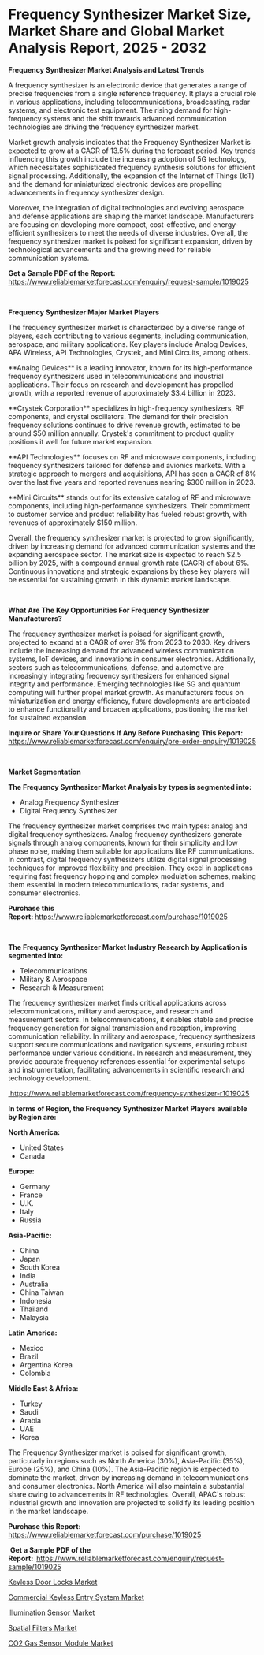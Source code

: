 <p><h1>Frequency Synthesizer Market Size, Market Share and Global Market Analysis Report, 2025 - 2032</h1></p><p><strong>Frequency Synthesizer Market Analysis and Latest Trends</strong></p>
<p><p>A frequency synthesizer is an electronic device that generates a range of precise frequencies from a single reference frequency. It plays a crucial role in various applications, including telecommunications, broadcasting, radar systems, and electronic test equipment. The rising demand for high-frequency systems and the shift towards advanced communication technologies are driving the frequency synthesizer market.</p><p>Market growth analysis indicates that the Frequency Synthesizer Market is expected to grow at a CAGR of 13.5% during the forecast period. Key trends influencing this growth include the increasing adoption of 5G technology, which necessitates sophisticated frequency synthesis solutions for efficient signal processing. Additionally, the expansion of the Internet of Things (IoT) and the demand for miniaturized electronic devices are propelling advancements in frequency synthesizer design.</p><p>Moreover, the integration of digital technologies and evolving aerospace and defense applications are shaping the market landscape. Manufacturers are focusing on developing more compact, cost-effective, and energy-efficient synthesizers to meet the needs of diverse industries. Overall, the frequency synthesizer market is poised for significant expansion, driven by technological advancements and the growing need for reliable communication systems.</p></p>
<p><strong>Get a Sample PDF of the Report:&nbsp;</strong> <a href="https://www.reliablemarketforecast.com/enquiry/request-sample/1019025?utm_campaign=2130&utm_medium=2&utm_source=Github&utm_content=ia&utm_term=06042025&utm_id=frequency-synthesizer">https://www.reliablemarketforecast.com/enquiry/request-sample/1019025</a></p>
<p>&nbsp;</p>
<p><strong>Frequency Synthesizer Major Market Players</strong></p>
<p><p>The frequency synthesizer market is characterized by a diverse range of players, each contributing to various segments, including communication, aerospace, and military applications. Key players include Analog Devices, APA Wireless, API Technologies, Crystek, and Mini Circuits, among others. </p><p>**Analog Devices** is a leading innovator, known for its high-performance frequency synthesizers used in telecommunications and industrial applications. Their focus on research and development has propelled growth, with a reported revenue of approximately $3.4 billion in 2023. </p><p>**Crystek Corporation** specializes in high-frequency synthesizers, RF components, and crystal oscillators. The demand for their precision frequency solutions continues to drive revenue growth, estimated to be around $50 million annually. Crystek's commitment to product quality positions it well for future market expansion.</p><p>**API Technologies** focuses on RF and microwave components, including frequency synthesizers tailored for defense and avionics markets. With a strategic approach to mergers and acquisitions, API has seen a CAGR of 8% over the last five years and reported revenues nearing $300 million in 2023.</p><p>**Mini Circuits** stands out for its extensive catalog of RF and microwave components, including high-performance synthesizers. Their commitment to customer service and product reliability has fueled robust growth, with revenues of approximately $150 million.</p><p>Overall, the frequency synthesizer market is projected to grow significantly, driven by increasing demand for advanced communication systems and the expanding aerospace sector. The market size is expected to reach $2.5 billion by 2025, with a compound annual growth rate (CAGR) of about 6%. Continuous innovations and strategic expansions by these key players will be essential for sustaining growth in this dynamic market landscape.</p></p>
<p>&nbsp;</p>
<p><strong>What Are The Key Opportunities For Frequency Synthesizer Manufacturers?</strong></p>
<p><p>The frequency synthesizer market is poised for significant growth, projected to expand at a CAGR of over 8% from 2023 to 2030. Key drivers include the increasing demand for advanced wireless communication systems, IoT devices, and innovations in consumer electronics. Additionally, sectors such as telecommunications, defense, and automotive are increasingly integrating frequency synthesizers for enhanced signal integrity and performance. Emerging technologies like 5G and quantum computing will further propel market growth. As manufacturers focus on miniaturization and energy efficiency, future developments are anticipated to enhance functionality and broaden applications, positioning the market for sustained expansion.</p></p>
<p><strong>Inquire or Share Your Questions If Any Before Purchasing This Report:</strong> <a href="https://www.reliablemarketforecast.com/enquiry/pre-order-enquiry/1019025?utm_campaign=2130&utm_medium=2&utm_source=Github&utm_content=ia&utm_term=06042025&utm_id=frequency-synthesizer">https://www.reliablemarketforecast.com/enquiry/pre-order-enquiry/1019025</a></p>
<p>&nbsp;</p>
<p><strong>Market Segmentation</strong></p>
<p><strong>The Frequency Synthesizer Market Analysis by types is segmented into:</strong></p>
<p><ul><li>Analog Frequency Synthesizer</li><li>Digital Frequency Synthesizer</li></ul></p>
<p><p>The frequency synthesizer market comprises two main types: analog and digital frequency synthesizers. Analog frequency synthesizers generate signals through analog components, known for their simplicity and low phase noise, making them suitable for applications like RF communications. In contrast, digital frequency synthesizers utilize digital signal processing techniques for improved flexibility and precision. They excel in applications requiring fast frequency hopping and complex modulation schemes, making them essential in modern telecommunications, radar systems, and consumer electronics.</p></p>
<p><strong>Purchase this Report:&nbsp;</strong><a href="https://www.reliablemarketforecast.com/purchase/1019025?utm_campaign=2130&utm_medium=2&utm_source=Github&utm_content=ia&utm_term=06042025&utm_id=frequency-synthesizer">https://www.reliablemarketforecast.com/purchase/1019025</a></p>
<p>&nbsp;</p>
<p><strong>The Frequency Synthesizer Market Industry Research by Application is segmented into:</strong></p>
<p><ul><li>Telecommunications</li><li>Military & Aerospace</li><li>Research & Measurement</li></ul></p>
<p><p>The frequency synthesizer market finds critical applications across telecommunications, military and aerospace, and research and measurement sectors. In telecommunications, it enables stable and precise frequency generation for signal transmission and reception, improving communication reliability. In military and aerospace, frequency synthesizers support secure communications and navigation systems, ensuring robust performance under various conditions. In research and measurement, they provide accurate frequency references essential for experimental setups and instrumentation, facilitating advancements in scientific research and technology development.</p></p>
<p><a href="https://www.reliablemarketforecast.com/frequency-synthesizer-r1019025?utm_campaign=2130&utm_medium=2&utm_source=Github&utm_content=ia&utm_term=06042025&utm_id=frequency-synthesizer">&nbsp;https://www.reliablemarketforecast.com/frequency-synthesizer-r1019025</a></p>
<p><strong>In terms of Region, the Frequency Synthesizer Market Players available by Region are:</strong></p>
<p>
    <p> <strong> North America: </strong>
        <ul>
            <li>United States</li>
            <li>Canada</li>
        </ul>
        </p> 
    <p> <strong> Europe: </strong>
        <ul>
            <li>Germany</li>
            <li>France</li>
            <li>U.K.</li>
            <li>Italy</li>
            <li>Russia</li>
        </ul>
        </p> 
    <p> <strong> Asia-Pacific: </strong>
        <ul>
            <li>China</li>
            <li>Japan</li>
            <li>South Korea</li>
            <li>India</li>
            <li>Australia</li>
            <li>China Taiwan</li>
            <li>Indonesia</li>
            <li>Thailand</li>
            <li>Malaysia</li>
        </ul>
        </p> 
    <p> <strong> Latin America: </strong>
        <ul>
            <li>Mexico</li>
            <li>Brazil</li>
            <li>Argentina Korea</li>
            <li>Colombia</li>
        </ul>
        </p> 
    <p> <strong> Middle East & Africa: </strong>
        <ul>
            <li>Turkey</li>
            <li>Saudi</li>
            <li>Arabia</li>
            <li>UAE</li>
            <li>Korea</li>
        </ul>
    </p>
    </p>
<p><p>The Frequency Synthesizer market is poised for significant growth, particularly in regions such as North America (30%), Asia-Pacific (35%), Europe (25%), and China (10%). The Asia-Pacific region is expected to dominate the market, driven by increasing demand in telecommunications and consumer electronics. North America will also maintain a substantial share owing to advancements in RF technologies. Overall, APAC's robust industrial growth and innovation are projected to solidify its leading position in the market landscape.</p></p>
<p><strong>Purchase this Report: </strong><a href="https://www.reliablemarketforecast.com/purchase/1019025?utm_campaign=2130&utm_medium=2&utm_source=Github&utm_content=ia&utm_term=06042025&utm_id=frequency-synthesizer">https://www.reliablemarketforecast.com/purchase/1019025</a></p>
<p>&nbsp;<strong>Get a Sample PDF of the Report:&nbsp;&nbsp;</strong><a href="https://www.reliablemarketforecast.com/enquiry/request-sample/1019025?utm_campaign=2130&utm_medium=2&utm_source=Github&utm_content=ia&utm_term=06042025&utm_id=frequency-synthesizer">https://www.reliablemarketforecast.com/enquiry/request-sample/1019025</a></p>
<p><strong></strong></p>
<p><p><a href="https://github.com/asoauoldag3n/Market-Research-Report-List-1/blob/main/keyless-door-locks-market.md?utm_campaign=2130&utm_medium=2&utm_source=Github&utm_content=ia&utm_term=06042025&utm_id=frequency-synthesizer">Keyless Door Locks Market</a></p><p><a href="https://github.com/phillpfantis/Market-Research-Report-List-1/blob/main/commercial-keyless-entry-system-market.md?utm_campaign=2130&utm_medium=2&utm_source=Github&utm_content=ia&utm_term=06042025&utm_id=frequency-synthesizer">Commercial Keyless Entry System Market</a></p><p><a href="https://github.com/casalalimo40/Market-Research-Report-List-1/blob/main/illumination-sensor-market.md?utm_campaign=2130&utm_medium=2&utm_source=Github&utm_content=ia&utm_term=06042025&utm_id=frequency-synthesizer">Illumination Sensor Market</a></p><p><a href="https://github.com/baraohinze3x/Market-Research-Report-List-1/blob/main/spatial-filters-market.md?utm_campaign=2130&utm_medium=2&utm_source=Github&utm_content=ia&utm_term=06042025&utm_id=frequency-synthesizer">Spatial Filters Market</a></p><p><a href="https://github.com/careymartta6/Market-Research-Report-List-1/blob/main/co2-gas-sensor-module-market.md?utm_campaign=2130&utm_medium=2&utm_source=Github&utm_content=ia&utm_term=06042025&utm_id=frequency-synthesizer">CO2 Gas Sensor Module Market</a></p></p>